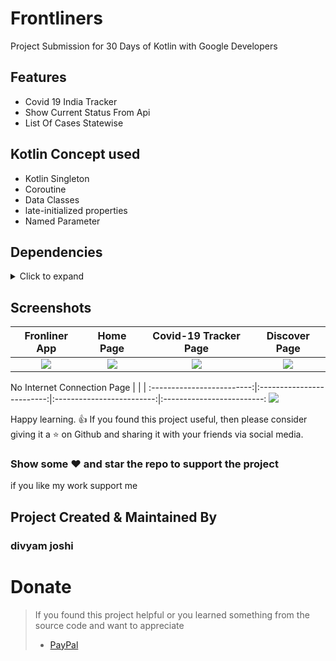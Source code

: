 # Frontliners
Project Submission  for 30 Days of Kotlin with Google Developers
## Features
* Covid 19 India Tracker 
* Show Current Status From Api
* List Of Cases Statewise
## Kotlin Concept used
* Kotlin Singleton
* Coroutine
* Data Classes
* late-initialized properties
* Named Parameter

## Dependencies
<details>
     <summary> Click to expand </summary>
     
    implementation("com.squareup.okhttp3:okhttp:4.7.2")
    implementation 'com.google.code.gson:gson:2.8.6'
    implementation 'org.jetbrains.kotlinx:kotlinx-coroutines-android:1.3.7'
    implementation 'androidx.swiperefreshlayout:swiperefreshlayout:1.0.0'
    implementation 'androidx.cardview:cardview:1.0.0'
    implementation 'androidx.recyclerview:recyclerview:1.1.0'
    implementation 'com.squareup.picasso:picasso:2.71828'
    implementation 'com.google.android.material:material:1.1.0'
    implementation 'com.flaviofaria:kenburnsview:1.0.7'
    implementation "com.airbnb.android:lottie:$lottieVersion"
</details>

## Screenshots

Fronliner App               |  Home Page               | Covid-19 Tracker Page               |  Discover Page
:-------------------------:|:-------------------------:|:-------------------------:|:-------------------------:
![](https://user-images.githubusercontent.com/24698014/83754927-65b0ba80-a68a-11ea-8538-664e783ae6e9.gif?raw=true)|![](https://user-images.githubusercontent.com/24698014/83753594-31d49580-a688-11ea-83c4-a8eabc5505ca.png?raw=true)|![](https://user-images.githubusercontent.com/24698014/83753596-339e5900-a688-11ea-81e9-104b733f6988.png?raw=true)|![](https://user-images.githubusercontent.com/24698014/83753599-3600b300-a688-11ea-9b68-26620b73814b.png?raw=true)|

No Internet Connection Page        |       |                | 
:-------------------------:|:-------------------------:|:-------------------------:|:-------------------------:
![](https://user-images.githubusercontent.com/24698014/83753605-3a2cd080-a688-11ea-9047-dd201e884574.png?raw=true)



Happy learning. :+1:
If you found this project useful, then please consider giving it a :star: on Github and sharing it with your friends via social media.
### Show some :heart: and star the repo to support the project
if you like my work support me 
## Project Created & Maintained By

### divyam joshi
# Donate

> If you found this project helpful or you learned something from the source code and want to appreciate
>
> - [PayPal](https://paypal.me/divyamjoshi)
<br>

